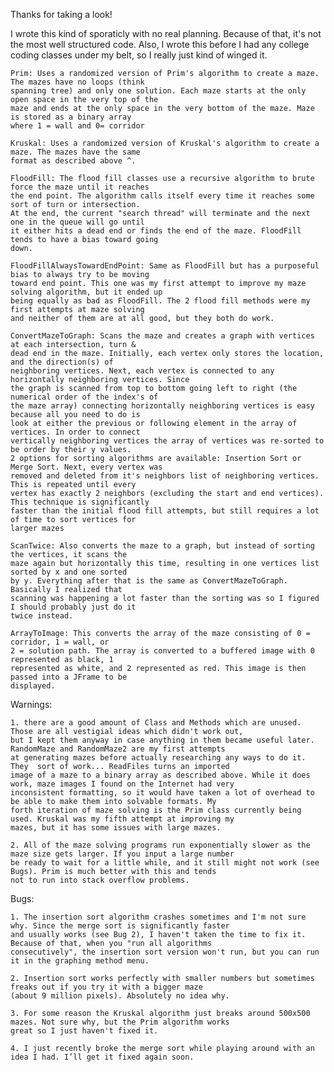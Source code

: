 Thanks for taking a look!

I wrote this kind of sporaticly with no real planning. Because of that, it's not the most well structured code. Also, I wrote
this before I had any college coding classes under my belt, so I really just kind of winged it. 

	Prim: Uses a randomized version of Prim's algorithm to create a maze. The mazes have no loops (think
	spanning tree) and only one solution. Each maze starts at the only open space in the very top of the
	maze and ends at the only space in the very bottom of the maze. Maze is stored as a binary array 
	where 1 = wall and 0= corridor
	
	Kruskal: Uses a randomized version of Kruskal's algorithm to create a maze. The mazes have the same 
	format as described above ^.

	FloodFill: The flood fill classes use a recursive algorithm to brute force the maze until it reaches
	the end point. The algorithm calls itself every time it reaches some sort of turn or intersection. 
	At the end, the current "search thread" will terminate and the next one in the queue will go until 
	it either hits a dead end or finds the end of the maze. FloodFill tends to have a bias toward going 
	down.

	FloodFillAlwaysTowardEndPoint: Same as FloodFill but has a purposeful bias to always try to be moving 
	toward end point. This one was my first attempt to improve my maze solving algorithm, but it ended up 
	being equally as bad as FloodFill. The 2 flood fill methods were my first attempts at maze solving
	and neither of them are at all good, but they both do work.

	ConvertMazeToGraph: Scans the maze and creates a graph with vertices at each intersection, turn & 
	dead end in the maze. Initially, each vertex only stores the location, and the direction(s) of 
	neighboring vertices. Next, each vertex is connected to any horizontally neighboring vertices. Since
	the graph is scanned from top to bottom going left to right (the numerical order of the index's of 
	the maze array) connecting horizontally neighboring vertices is easy because all you need to do is 
	look at either the previous or following element in the array of vertices. In order to connect 
	vertically neighboring vertices the array of vertices was re-sorted to be order by their y values. 
	2 options for sorting algorithms are available: Insertion Sort or Merge Sort. Next, every vertex was 
	removed and deleted from it's neighbors list of neighboring vertices. This is repeated until every 
	vertex has exactly 2 neighbors (excluding the start and end vertices). This technique is significantly 
	faster than the initial flood fill attempts, but still requires a lot of time to sort vertices for 
	larger mazes

	ScanTwice: Also converts the maze to a graph, but instead of sorting the vertices, it scans the 
	maze again but horizontally this time, resulting in one vertices list sorted by x and one sorted 
	by y. Everything after that is the same as ConvertMazeToGraph. Basically I realized that 
	scanning was happening a lot faster than the sorting was so I figured I should probably just do it 
	twice instead.

	ArrayToImage: This converts the array of the maze consisting of 0 = corridor, 1 = wall, or 
	2 = solution path. The array is converted to a buffered image with 0 represented as black, 1 
	represented as white, and 2 represented as red. This image is then passed into a JFrame to be 
	displayed.

Warnings: 

	1. there are a good amount of Class and Methods which are unused. Those are all vestigial ideas which didn't work out, 
	but I kept them anyway in case anything in them became useful later. RandomMaze and RandomMaze2 are my first attempts 
	at generating mazes before actually researching any ways to do it. They  sort of work... ReadFiles turns an imported 
	image of a maze to a binary array as described above. While it does work, maze images I found on the Internet had very 
	inconsistent formatting, so it would have taken a lot of overhead to be able to make them into solvable formats. My 
	forth iteration of maze solving is the Prim class currently being used. Kruskal was my fifth attempt at improving my 
	mazes, but it has some issues with large mazes.
		
	2. All of the maze solving programs run exponentially slower as the maze size gets larger. If you input a large number 
	be ready to wait for a little while, and it still might not work (see Bugs). Prim is much better with this and tends 
	not to run into stack overflow problems. 
 
Bugs: 

	1. The insertion sort algorithm crashes sometimes and I'm not sure why. Since the merge sort is significantly faster 
	and usually works (see Bug 2), I haven't taken the time to fix it. Because of that, when you "run all algorithms 
	consecutively", the insertion sort version won't run, but you can run it in the graphing method menu.

	2. Insertion sort works perfectly with smaller numbers but sometimes freaks out if you try it with a bigger maze 
	(about 9 million pixels). Absolutely no idea why.

	3. For some reason the Kruskal algorithm just breaks around 500x500 mazes. Not sure why, but the Prim algorithm works 
	great so I just haven't fixed it.

	4. I just recently broke the merge sort while playing around with an idea I had. I’ll get it fixed again soon.
